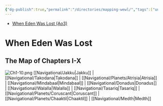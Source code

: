 ```yaml
---
{"dg-publish":true,"permalink":"/directories/mapping-wewl/","tags":["unfinished","meta"]}
---
```


- [When Eden Was Lost (Ao3)](https://archiveofourown.org/works/19334440/chapters/45992584)

# When Eden Was Lost

## The Map of Chapters I-X
![Ch1-10.png](/img/user/Photos/Ch1-10.png)
[[Navigational/Jakku\|Jakku]] | [[Navigational/Takodana\|Takodana]] | [[Navigational/Planets/Atrisia\|Atrisia]] | [[Navigational/Mindabaal\|Mindabaal]] | [[Navigational/Donadus\|Donadus]] | [[Navigational/Walalla\|Walalla]] | [[Navigational/Tasariq\|Tasariq]] | [[Navigational/Planets/Coruscant\|Coruscant]] | [[Navigational/Planets/Chaaktil\|Chaaktil]] | [[Navigational/Medth\|Medth]]
